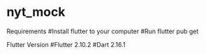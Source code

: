 # nyt_mock

Requirements
#Install flutter to your computer
#Run flutter pub get

Flutter Version
#Flutter 2.10.2
#Dart 2.16.1